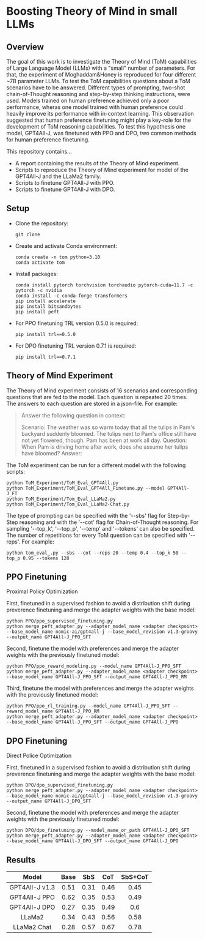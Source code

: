 # Boosting Theory of Mind in small LLMs
	
## Overview

The goal of this work is to investigate the Theory of Mind (ToM) capabilities of Large Language Model (LLMs) with a "small" number of parameters.
For that, the experiment of Moghaddam&Honey is reproduced for four different ~7B parameter LLMs. 
To test the ToM capabilities questions about a ToM scenarios have to be answered. 
Different types of prompting, two-shot chain-of-Thought reasoning and step-by-step thinking instructions, were used. 
Models trained on human preference achieved only a poor performance, wheras one model trained with human preference could heavily improve its performance
with in-context learning. This observation suggested that human preference finetuning might play a key-role for the development of ToM reasoning capabilities.
To test this hypothesis one model, GPT4All-J, was finetuned with PPO and DPO, two common methods for human preference finetuning.  

This repository contains...
- A report containing the results of the Theory of Mind experiment.
- Scripts to reproduce the Theory of Mind experiment for model of the GPT4All-J and the LLaMa2 family.
- Scripts to finetune GPT4All-J with PPO.
- Scripts to finetune GPT4All-J with DPO.

## Setup

- Clone the repository:
	```
	git clone
	```
	
- Create and activate Conda environment:
	```
	conda create -n tom python=3.10
	conda activate tom
	```
	
- Install packages:
	```
	conda install pytorch torchvision torchaudio pytorch-cuda=11.7 -c pytorch -c nvidia
	conda install -c conda-forge transformers
	pip install accelerate 
	pip install bitsandbytes
	pip install peft
	```
	
- For PPO finetuning TRL version 0.5.0 is required:
	```
	pip install trl==0.5.0
	```

	
- For DPO finetuning TRL version 0.7.1 is required:
	```
	pip install trl==0.7.1
	```

## Theory of Mind Experiment

The Theory of Mind experiment consists of 16 scenarios and corresponding questions that are fed to the model.
Each question is repeated 20 times. The answers to each question are stored in a json-file.
For example: 
	
> Answer the following question in context:
>
> Scenario: The weather was so warm today that all the tulips in Pam's backyard suddenly bloomed. The tulips next to Pam's office still have not yet flowered, though. Pam has been at work all day. Question: When Pam is driving home after work, does she assume her tulips have bloomed? Answer:


The ToM experiment can be run for a different model with the following scripts:

	python ToM_Experiment/ToM_Eval_GPT4All.py
	python ToM_Experiment/ToM_Eval_GPT4All_Finetune.py --model GPT4All-J_FT
	python ToM_Experiment/Tom_Eval_LLaMa2.py
	python ToM_Experiment/Tom_Eval_LLaMa2-Chat.py

The type of prompting can be specified with the '--sbs' flag for Step-by-Step reasoning and with the '--cot' flag for Chain-of-Thought reasoning.
For sampling '--top_k', '--top_p', '--temp' and '--tokens' can also be specified.
The number of repetitions for every ToM question can be specified with '--reps'.
For example:
	
	python tom_eval_.py --sbs --cot --reps 20 --temp 0.4 --top_k 50 --top_p 0.95 --tokens 128  
	
	
## PPO Finetuning
Proximal Policy Optimization 

First, finetuned in a supervised fashion to avoid a distribution shift during preverence finetuning and merge the adapter weights with the base model:

	python PPO/ppo_supervised_finetuning.py
	python merge_peft_adapter.py --adapter_model_name <adapter checkpoint> --base_model_name nomic-ai/gpt4all-j --base_model_revision v1.3-groovy --output_name GPT4All-J_PPO_SFT

Second, finetune the model with preferences and merge the adapter weights with the previously finetuned model:

	python PPO/ppo_reward_modeling.py --model_name GPT4All-J_PPO_SFT
	python merge_peft_adapter.py --adapter_model_name <adapter checkpoint> --base_model_name GPT4All-J_PPO_SFT --output_name GPT4All-J_PPO_RM

Third, finetune the model with preferences and merge the adapter weights with the previously finetuned model:
	
	python PPO/ppo_rl_training.py --model_name GPT4All-J_PPO_SFT --reward_model_name GPT4All-J_PPO_RM
	python merge_peft_adapter.py --adapter_model_name <adapter checkpoint> --base_model_name GPT4All-J_PPO_SFT --output_name GPT4All-J_PPO

## DPO Finetuning
Direct Police Optimization 

First, finetuned in a supervised fashion to avoid a distribution shift during preverence finetuning and merge the adapter weights with the base model:

	python DPO/dpo_supervised_finetuning.py
	python merge_peft_adapter.py --adapter_model_name <adapter checkpoint> --base_model_name nomic-ai/gpt4all-j --base_model_revision v1.3-groovy --output_name GPT4All-J_DPO_SFT

Second, finetune the model with preferences and merge the adapter weights with the previously finetuned model:

	python DPO/dpo_finetuning.py --model_name_or_path GPT4All-J_DPO_SFT
	python merge_peft_adapter.py --adapter_model_name <adapter checkpoint> --base_model_name GPT4All-J_DPO_SFT --output_name GPT4All-J_DPO

## Results

| Model |  Base  | SbS | CoT | SbS+CoT |
|:------:|:------:|:------:|:------:|:------:|
| GPT4All-J v1.3 | 0.51 | 0.31 | 0.46 | 0.45 |
| GPT4All-J PPO | 0.62  | 0.35 | 0.53 | 0.49 |
| GPT4All-J DPO | 0.27  | 0.35 | 0.49 | 0.6 |
| LLaMa2 |  0.34  | 0.43 | 0.56 | 0.58 |
| LLaMa2 Chat | 0.28 | 0.57 | 0.67 | 0.78 |

	
	
	